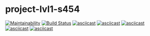 # project-lvl1-s454
[![Maintainability](https://api.codeclimate.com/v1/badges/a99a88d28ad37a79dbf6/maintainability)](https://codeclimate.com/github/SamKuper/project-lvl1-s454)
[![Build Status](https://travis-ci.org/SamKuper/project-lvl1-s454.svg?branch=master)](https://travis-ci.org/SamKuper/project-lvl1-s454)
[![asciicast](https://asciinema.org/a/Udf4mVM3Av0buXHiwNEnuG9tm.svg)](https://asciinema.org/a/Udf4mVM3Av0buXHiwNEnuG9tm)
[![asciicast](https://asciinema.org/a/TEpv0bCIPYk7kXL4Igq8EjLbj.svg)](https://asciinema.org/a/TEpv0bCIPYk7kXL4Igq8EjLbj)
[![asciicast](https://asciinema.org/a/wAiSE7pNncoFh7LwKJGacxJ80.svg)](https://asciinema.org/a/wAiSE7pNncoFh7LwKJGacxJ80)
[![asciicast](https://asciinema.org/a/KHSgyon7cVfL0gftY06U88n2s.svg)](https://asciinema.org/a/KHSgyon7cVfL0gftY06U88n2s)
[![asciicast](https://asciinema.org/a/re7kYqYDCU4M8XwvjCNgjY6Px.svg)](https://asciinema.org/a/re7kYqYDCU4M8XwvjCNgjY6Px)
